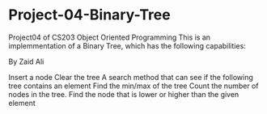 # Project-04-Binary-Tree
Project04 of CS203 Object Oriented Programming 
This is an implemmentation of a Binary Tree, which has the following capabilities:

By Zaid Ali

Insert a node
Clear the tree
A search method that can see if the following tree contains an element
Find the min/max of the tree
Count the number of nodes in the tree.
Find the node that is lower or higher than the given element
 
